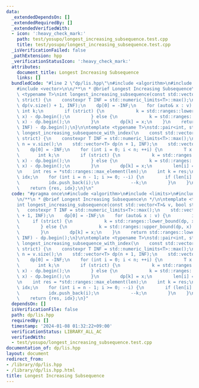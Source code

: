 ```yaml
---
data:
  _extendedDependsOn: []
  _extendedRequiredBy: []
  _extendedVerifiedWith:
  - icon: ':heavy_check_mark:'
    path: test/yosupo/longest_increasing_subsequence.test.cpp
    title: test/yosupo/longest_increasing_subsequence.test.cpp
  _isVerificationFailed: false
  _pathExtension: hpp
  _verificationStatusIcon: ':heavy_check_mark:'
  attributes:
    document_title: Longest Increasing Subsequence
    links: []
  bundledCode: "#line 2 \"dp/lis.hpp\"\n#include <algorithm>\n#include <limits>\n\
    #include <vector>\n\n/**\n * @brief Longest Increasing Subsequence\n */\n\ntemplate\
    \ <typename T>\nint longest_increasing_subsequence(const std::vector<T>& v, bool\
    \ strict) {\n    constexpr T INF = std::numeric_limits<T>::max();\n    std::vector<T>\
    \ dp(v.size() + 1, INF);\n    dp[0] = -INF;\n    for (auto& x : v) {\n       \
    \ int k;\n        if (strict) {\n            k = std::ranges::lower_bound(dp,\
    \ x) - dp.begin();\n        } else {\n            k = std::ranges::upper_bound(dp,\
    \ x) - dp.begin();\n        }\n        dp[k] = x;\n    }\n    return std::ranges::lower_bound(dp,\
    \ INF) - dp.begin();\n}\n\ntemplate <typename T>\nstd::pair<int, std::vector<int>>\
    \ longest_increasing_subsequence_with_index(\n    const std::vector<T>& v, bool\
    \ strict) {\n    constexpr T INF = std::numeric_limits<T>::max();\n    const int\
    \ n = v.size();\n    std::vector<T> dp(n + 1, INF);\n    std::vector<int> len(n);\n\
    \    dp[0] = -INF;\n    for (int i = 0; i < n; ++i) {\n        T x = v[i];\n \
    \       int k;\n        if (strict) {\n            k = std::ranges::lower_bound(dp,\
    \ x) - dp.begin();\n        } else {\n            k = std::ranges::upper_bound(dp,\
    \ x) - dp.begin();\n        }\n        dp[k] = x;\n        len[i] = k;\n    }\n\
    \n    int res = *std::ranges::max_element(len);\n    int k = res;\n    std::vector<int>\
    \ idx;\n    for (int i = n - 1; i >= 0; --i) {\n        if (len[i] == k) {\n \
    \           idx.push_back(i);\n            --k;\n        }\n    }\n    std::ranges::reverse(idx);\n\
    \    return {res, idx};\n}\n"
  code: "#pragma once\n#include <algorithm>\n#include <limits>\n#include <vector>\n\
    \n/**\n * @brief Longest Increasing Subsequence\n */\n\ntemplate <typename T>\n\
    int longest_increasing_subsequence(const std::vector<T>& v, bool strict) {\n \
    \   constexpr T INF = std::numeric_limits<T>::max();\n    std::vector<T> dp(v.size()\
    \ + 1, INF);\n    dp[0] = -INF;\n    for (auto& x : v) {\n        int k;\n   \
    \     if (strict) {\n            k = std::ranges::lower_bound(dp, x) - dp.begin();\n\
    \        } else {\n            k = std::ranges::upper_bound(dp, x) - dp.begin();\n\
    \        }\n        dp[k] = x;\n    }\n    return std::ranges::lower_bound(dp,\
    \ INF) - dp.begin();\n}\n\ntemplate <typename T>\nstd::pair<int, std::vector<int>>\
    \ longest_increasing_subsequence_with_index(\n    const std::vector<T>& v, bool\
    \ strict) {\n    constexpr T INF = std::numeric_limits<T>::max();\n    const int\
    \ n = v.size();\n    std::vector<T> dp(n + 1, INF);\n    std::vector<int> len(n);\n\
    \    dp[0] = -INF;\n    for (int i = 0; i < n; ++i) {\n        T x = v[i];\n \
    \       int k;\n        if (strict) {\n            k = std::ranges::lower_bound(dp,\
    \ x) - dp.begin();\n        } else {\n            k = std::ranges::upper_bound(dp,\
    \ x) - dp.begin();\n        }\n        dp[k] = x;\n        len[i] = k;\n    }\n\
    \n    int res = *std::ranges::max_element(len);\n    int k = res;\n    std::vector<int>\
    \ idx;\n    for (int i = n - 1; i >= 0; --i) {\n        if (len[i] == k) {\n \
    \           idx.push_back(i);\n            --k;\n        }\n    }\n    std::ranges::reverse(idx);\n\
    \    return {res, idx};\n}"
  dependsOn: []
  isVerificationFile: false
  path: dp/lis.hpp
  requiredBy: []
  timestamp: '2024-01-08 01:32:22+09:00'
  verificationStatus: LIBRARY_ALL_AC
  verifiedWith:
  - test/yosupo/longest_increasing_subsequence.test.cpp
documentation_of: dp/lis.hpp
layout: document
redirect_from:
- /library/dp/lis.hpp
- /library/dp/lis.hpp.html
title: Longest Increasing Subsequence
---
```

